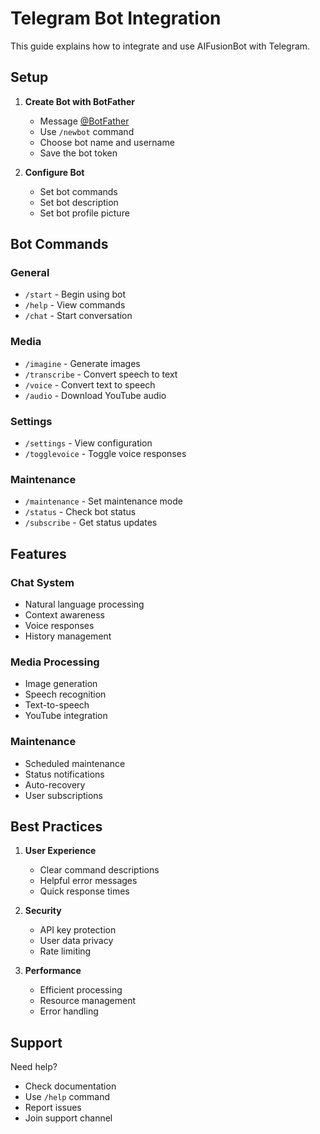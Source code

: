 # Telegram Bot Integration

This guide explains how to integrate and use AIFusionBot with Telegram.

## Setup

1. **Create Bot with BotFather**
   - Message [@BotFather](https://t.me/botfather)
   - Use `/newbot` command
   - Choose bot name and username
   - Save the bot token

2. **Configure Bot**
   - Set bot commands
   - Set bot description
   - Set bot profile picture

## Bot Commands

### General
- `/start` - Begin using bot
- `/help` - View commands
- `/chat` - Start conversation

### Media
- `/imagine` - Generate images
- `/transcribe` - Convert speech to text
- `/voice` - Convert text to speech
- `/audio` - Download YouTube audio

### Settings
- `/settings` - View configuration
- `/togglevoice` - Toggle voice responses

### Maintenance
- `/maintenance` - Set maintenance mode
- `/status` - Check bot status
- `/subscribe` - Get status updates

## Features

### Chat System
- Natural language processing
- Context awareness
- Voice responses
- History management

### Media Processing
- Image generation
- Speech recognition
- Text-to-speech
- YouTube integration

### Maintenance
- Scheduled maintenance
- Status notifications
- Auto-recovery
- User subscriptions

## Best Practices

1. **User Experience**
   - Clear command descriptions
   - Helpful error messages
   - Quick response times

2. **Security**
   - API key protection
   - User data privacy
   - Rate limiting

3. **Performance**
   - Efficient processing
   - Resource management
   - Error handling

## Support

Need help?
- Check documentation
- Use `/help` command
- Report issues
- Join support channel
